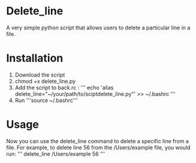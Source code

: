 # Delete_line
A very simple python script that allows users to delete a particular line in a file. 
# Installation
1. Download the script
2. chmod +x delete_line.py
3. Add the script to back.rc : ''' echo 'alias delete_line="~/your/path/to/sciptdelete_line.py"' >> ~/.bashrc '''
4. Run '''source ~/.bashrc'''
# Usage
Now you can use the delete_line command to delete a specific line from a file. For example, to delete line 56 from the /Users/example file, you would run:
''' delete_line /Users/example 56 '''
